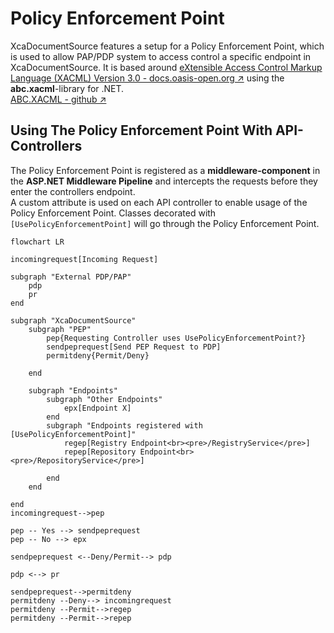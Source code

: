 # Policy Enforcement Point
XcaDocumentSource features a setup for a Policy Enforcement Point, which is used to allow PAP/PDP system to access control a specific endpoint in XcaDocumentSource. It is based around [eXtensible Access Control Markup Language (XACML) Version 3.0 - docs.oasis-open.org ↗](https://docs.oasis-open.org/xacml/3.0/xacml-3.0-core-spec-cd-04-en.html) using the **abc.xacml**-library for .NET.  
[ABC.XACML - github ↗](https://github.com/abc-software/abc.xacml)  

## Using The Policy Enforcement Point With API-Controllers
The Policy Enforcement Point is registered as a **middleware-component** in the **ASP.NET Middleware Pipeline** and intercepts the requests before they enter the controllers endpoint.  
A custom attribute is used on each API controller to enable usage of the Policy Enforcement Point. Classes decorated with `[UsePolicyEnforcementPoint]` will go through the Policy Enforcement Point.

```mermaid
flowchart LR

incomingrequest[Incoming Request]

subgraph "External PDP/PAP"
    pdp 
    pr
end

subgraph "XcaDocumentSource"
    subgraph "PEP"
        pep{Requesting Controller uses UsePolicyEnforcementPoint?}
        sendpeprequest[Send PEP Request to PDP]
        permitdeny{Permit/Deny}

    end
    
    subgraph "Endpoints"
        subgraph "Other Endpoints"
            epx[Endpoint X]
        end
        subgraph "Endpoints registered with [UsePolicyEnforcementPoint]"
            regep[Registry Endpoint<br><pre>/RegistryService</pre>]
            repep[Repository Endpoint<br><pre>/RepositoryService</pre>]

        end
    end

end
incomingrequest-->pep

pep -- Yes --> sendpeprequest
pep -- No --> epx

sendpeprequest <--Deny/Permit--> pdp

pdp <--> pr

sendpeprequest-->permitdeny
permitdeny --Deny--> incomingrequest
permitdeny --Permit-->regep
permitdeny --Permit-->repep

```
